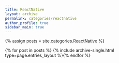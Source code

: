 ```yaml
---
title: ReactNative
layout: archive
permalink: categories/reactnative
author_profile: true
sidebar_main: true
---
```


{% assign posts = site.categories.ReactNative %}

{% for post in posts %} {% include archive-single.html type=page.entries_layout %}{% endfor %}

